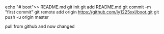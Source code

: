 echo "# boot">> README.md
git init
git add README.md
git commit -m "first commit"
git remote add origin https://github.com/ly1225xxl/boot.git
git push -u origin master

pull from github and now changed